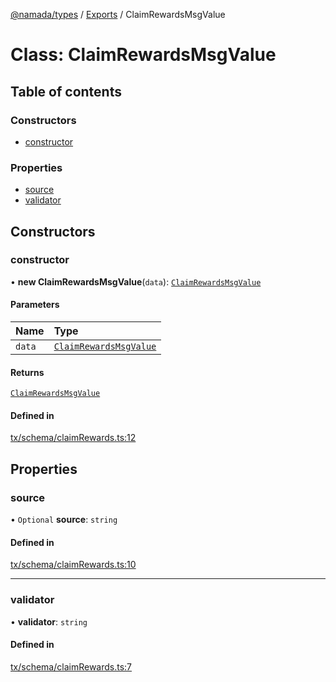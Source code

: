 [@namada/types](../README.md) / [Exports](../modules.md) / ClaimRewardsMsgValue

# Class: ClaimRewardsMsgValue

## Table of contents

### Constructors

- [constructor](ClaimRewardsMsgValue.md#constructor)

### Properties

- [source](ClaimRewardsMsgValue.md#source)
- [validator](ClaimRewardsMsgValue.md#validator)

## Constructors

### constructor

• **new ClaimRewardsMsgValue**(`data`): [`ClaimRewardsMsgValue`](ClaimRewardsMsgValue.md)

#### Parameters

| Name | Type |
| :------ | :------ |
| `data` | [`ClaimRewardsMsgValue`](ClaimRewardsMsgValue.md) |

#### Returns

[`ClaimRewardsMsgValue`](ClaimRewardsMsgValue.md)

#### Defined in

[tx/schema/claimRewards.ts:12](https://github.com/anoma/namada-interface/blob/04cc0e2c5bbf957adca124841118cb1e5cb7bcab/packages/types/src/tx/schema/claimRewards.ts#L12)

## Properties

### source

• `Optional` **source**: `string`

#### Defined in

[tx/schema/claimRewards.ts:10](https://github.com/anoma/namada-interface/blob/04cc0e2c5bbf957adca124841118cb1e5cb7bcab/packages/types/src/tx/schema/claimRewards.ts#L10)

___

### validator

• **validator**: `string`

#### Defined in

[tx/schema/claimRewards.ts:7](https://github.com/anoma/namada-interface/blob/04cc0e2c5bbf957adca124841118cb1e5cb7bcab/packages/types/src/tx/schema/claimRewards.ts#L7)
